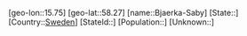 ﻿---
location: [58.27,15.75]
type: City
tags:
- geo/City


SpocWebEntityId: 29213
isDeleted: false
confidential: public

---
[geo-lon::15.75]
[geo-lat::58.27]
[name::Bjaerka-Saby]
[State::]
[Country::[Sweden](geo/Continent/Europe/Sweden.md)]
[StateId::]
[Population::]
[Unknown::]

